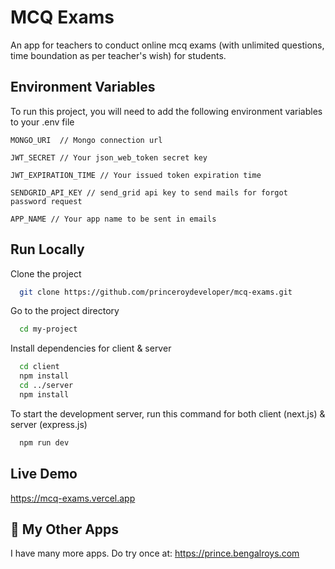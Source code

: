 
# MCQ Exams

An app for teachers to conduct online mcq exams (with unlimited questions, time boundation as per teacher's wish) for students.


## Environment Variables

To run this project, you will need to add the following environment variables to your .env file

`MONGO_URI  // Mongo connection url`

`JWT_SECRET // Your json_web_token secret key`

`JWT_EXPIRATION_TIME // Your issued token expiration time`

`SENDGRID_API_KEY // send_grid api key to send mails for forgot password request`

`APP_NAME // Your app name to be sent in emails`


## Run Locally

Clone the project

```bash
  git clone https://github.com/princeroydeveloper/mcq-exams.git
```

Go to the project directory

```bash
  cd my-project
```

Install dependencies for client & server

```bash
  cd client
  npm install
  cd ../server
  npm install
```

To start the development server, run this command for both client (next.js) & server (express.js)

```bash
  npm run dev
```


## Live Demo

https://mcq-exams.vercel.app


## 🚀 My Other Apps
I have many more apps. Do try once at: https://prince.bengalroys.com

